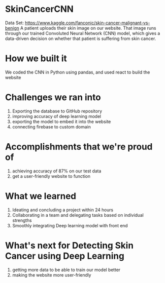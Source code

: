 # SkinCancerCNN

Data Set: https://www.kaggle.com/fanconic/skin-cancer-malignant-vs-benign
A patient uploads their skin image on our website. That image runs through our trained Convoluted Neural Network (CNN) model, which gives a data-driven decision on whether that patient is suffering from skin cancer.
# How we built it
We coded the CNN in Python using pandas, and used react to build the website 
# Challenges we ran into
1) Exporting the database to GitHub repository 
2) improving accuracy of deep learning model 
3) exporting the model to embed it into the website 
4) connecting firebase to custom domain
# Accomplishments that we're proud of
1) achieving accuracy of 87% on our test data 
2) get a user-friendly website to function
# What we learned
1) Ideating and concluding a project within 24 hours 
2) Collaborating in a team and delegating tasks based on individual strengths
3) Smoothly integrating Deep learning model with front end 
# What's next for Detecting Skin Cancer using Deep Learning
1) getting more data to be able to train our model better 
2) making the website more user-friendly
